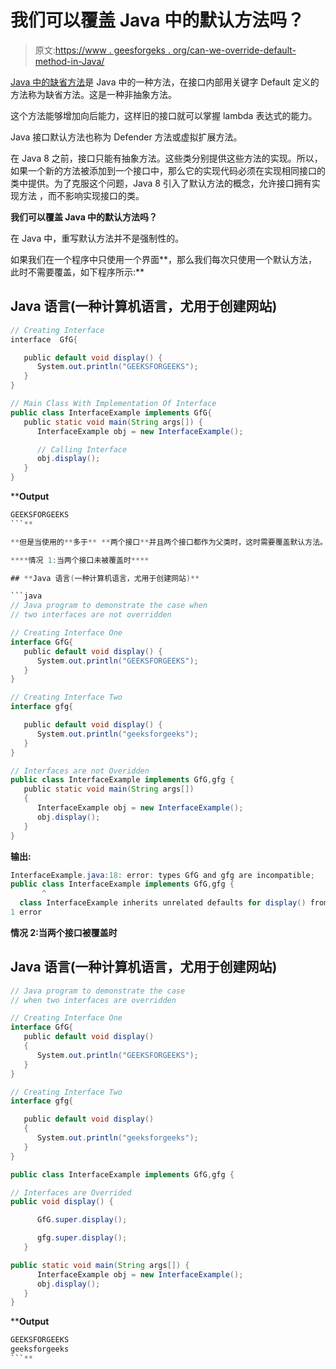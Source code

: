# 我们可以覆盖 Java 中的默认方法吗？

> 原文:[https://www . geesforgeks . org/can-we-override-default-method-in-Java/](https://www.geeksforgeeks.org/can-we-override-default-method-in-java/)

[Java 中的缺省方法](https://www.geeksforgeeks.org/default-methods-java/)是 Java 中的一种方法，在接口内部用关键字 Default 定义的方法称为缺省方法。这是一种非抽象方法。

这个方法能够增加向后能力，这样旧的接口就可以掌握 lambda 表达式的能力。

Java 接口默认方法也称为 Defender 方法或虚拟扩展方法。

在 Java 8 之前，接口只能有抽象方法。这些类分别提供这些方法的实现。所以，如果一个新的方法被添加到一个接口中，那么它的实现代码必须在实现相同接口的类中提供。为了克服这个问题，Java 8 引入了默认方法的概念，允许接口拥有实现方法 ，而不影响实现接口的类。

**我们可以覆盖 Java 中的默认方法吗？**

在 Java 中，重写默认方法并不是强制性的。

如果我们在一个程序中只使用一个界面**，那么我们每次只使用一个默认方法，此时不需要覆盖，如下程序所示:**

## **Java 语言(一种计算机语言，尤用于创建网站)**

```java
// Creating Interface
interface  GfG{

   public default void display() {
      System.out.println("GEEKSFORGEEKS");
   }
}

// Main Class With Implementation Of Interface
public class InterfaceExample implements GfG{
   public static void main(String args[]) {
      InterfaceExample obj = new InterfaceExample();

      // Calling Interface
      obj.display(); 
   }
}
```

****Output**

```java
GEEKSFORGEEKS
```** 

**但是当使用的**多于** **两个接口**并且两个接口都作为父类时，这时需要覆盖默认方法。如果我们使用多个接口并且在两个接口中，如果两个接口具有相同的名称和相同的结构。所以在那个时候，必须重写缺省方法中的任何一个，否则会导致错误。**

****情况 1:当两个接口未被覆盖时****

## **Java 语言(一种计算机语言，尤用于创建网站)**

```java
// Java program to demonstrate the case when 
// two interfaces are not overridden

// Creating Interface One
interface GfG{
   public default void display() {
      System.out.println("GEEKSFORGEEKS");
   }
}

// Creating Interface Two
interface gfg{

   public default void display() {
      System.out.println("geeksforgeeks");
   }
}

// Interfaces are not Overidden 
public class InterfaceExample implements GfG,gfg {
   public static void main(String args[])
   {
      InterfaceExample obj = new InterfaceExample();
      obj.display();
   }
}
```

****输出:****

```java
InterfaceExample.java:18: error: types GfG and gfg are incompatible;
public class InterfaceExample implements GfG,gfg {
       ^
  class InterfaceExample inherits unrelated defaults for display() from types GfG and gfg
1 error
```

****情况 2:当两个接口被覆盖时****

## **Java 语言(一种计算机语言，尤用于创建网站)**

```java
// Java program to demonstrate the case
// when two interfaces are overridden

// Creating Interface One
interface GfG{
   public default void display()
   {
      System.out.println("GEEKSFORGEEKS");
   }
}

// Creating Interface Two
interface gfg{

   public default void display() 
   {
      System.out.println("geeksforgeeks");
   }
}

public class InterfaceExample implements GfG,gfg {

// Interfaces are Overrided
public void display() {

      GfG.super.display();

      gfg.super.display();
   }

public static void main(String args[]) {
      InterfaceExample obj = new InterfaceExample();
      obj.display();
   }
}
```

****Output**

```java
GEEKSFORGEEKS
geeksforgeeks
```**